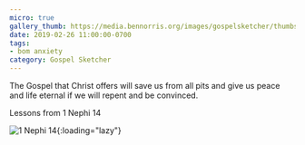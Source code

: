 ```yaml
---
micro: true
gallery_thumb: https://media.bennorris.org/images/gospelsketcher/thumbs/1-nephi-14-02.jpg
date: 2019-02-26 11:00:00-0700
tags:
- bom anxiety
category: Gospel Sketcher
---
```


The Gospel that Christ offers will save us from all pits and give us peace and life eternal if we will repent and be convinced.

Lessons from 1 Nephi 14

![1 Nephi 14](https://media.bennorris.org/images/gospelsketcher/bom-anxiety-study/1-nephi-14-02.jpg){:loading="lazy"}